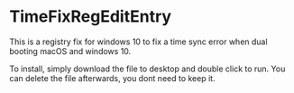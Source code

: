 # TimeFixRegEditEntry
This is a registry fix for windows 10 to fix a time sync error when dual booting macOS and windows 10.

To install, simply download the file to desktop and double click to run.
You can delete the file afterwards, you dont need to keep it.

